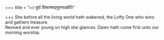 +++
title = "०२ पूर्वा विश्वस्माद्भुवनादबोधि"

+++
She before all the living world hath wakened, the Lofty One who wins and gathers treasure.  
     Revived and ever young on high she glances. Dawn hath come first unto our morning worship.